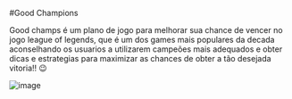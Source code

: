 #Good Champions

Good champs é um plano de jogo para melhorar sua chance de vencer no jogo league of legends, que é um dos games mais populares da decada
aconselhando os usuarios a utilizarem campeões mais adequados e obter dicas e estrategias para maximizar as chances de obter a tão desejada vitoria!! 😉

![image](https://user-images.githubusercontent.com/62142146/163899623-0e72a7eb-8841-4546-91e5-5c059773bc7a.png)

